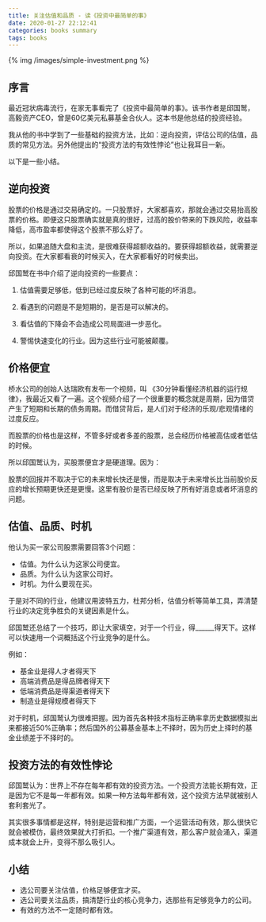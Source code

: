 ```yaml
---
title: 关注估值和品质 - 读《投资中最简单的事》
date: 2020-01-27 22:12:41
categories: books summary
tags: books
---
```


{% img /images/simple-investment.png %}

## 序言

最近冠状病毒流行，在家无事看完了《投资中最简单的事》。该书作者是邱国鹫，高毅资产CEO，曾是60亿美元私募基金合伙人。这本书是他总结的投资经验。

我从他的书中学到了一些基础的投资方法，比如：逆向投资，评估公司的估值，品质的常见方法。另外他提出的“投资方法的有效性悖论”也让我耳目一新。

以下是一些小结。

## 逆向投资

股票的价格是通过交易确定的。一只股票好，大家都喜欢，那就会通过交易抬高股票的价格。即便这只股票确实就是真的很好，过高的股价带来的下跌风险，收益率降低，高市盈率都使得这个股票不那么好了。

所以，如果追随大盘和主流，是很难获得超额收益的。要获得超额收益，就需要逆向投资。在大家都看衰的时候买入，在大家都看好的时候卖出。

邱国鹫在书中介绍了逆向投资的一些要点：

 1. 估值需要足够低，低到已经过度反映了各种可能的坏消息。

 2. 看遇到的问题是不是短期的，是否是可以解决的。

 3. 看估值的下降会不会造成公司局面进一步恶化。

 4. 警惕快速变化的行业。因为这些行业可能被颠覆。

## 价格便宜

桥水公司的创始人达瑞欧有发布一个视频，叫
《30分钟看懂经济机器的运行规律》，我最近又看了一遍。这个视频介绍了一个很重要的概念就是周期，因为借贷产生了短期和长期的债务周期。而借贷背后，是人们对于经济的乐观/悲观情绪的过度反应。

而股票的价格也是这样，不管多好或者多差的股票，总会经历价格被高估或者低估的时候。

所以邱国鹫认为，买股票便宜才是硬道理。因为：

股票的回报并不取决于它的未来增长快还是慢，而是取决于未来增长比当前股价反应的增长预期更快还是更慢。这里有股价是否已经反映了所有好消息或者坏消息的问题。

## 估值、品质、时机

他认为买一家公司股票需要回答3个问题：

 - 估值。为什么认为这家公司便宜。
 - 品质。为什么认为这家公司好。
 - 时机。为什么要现在买。

于是对不同的行业，他建议用波特五力，杜邦分析，估值分析等简单工具，弄清楚行业的决定竞争胜负的关键因素是什么。

邱国鹫还总结了一个技巧，即让大家填空，对于一个行业，得______得天下。这样可以快速用一个词概括这个行业竞争的是什么。

例如：
 - 基金业是得人才者得天下
 - 高端消费品是得品牌者得天下
 - 低端消费品是得渠道者得天下
 - 制造业是得规模者得天下

对于时机，邱国鹫认为很难把握。因为首先各种技术指标正确率拿历史数据模拟出来都接近50%正确率；然后国外的公募基金基本上不择时，因为历史上择时的基金业绩差于不择时的。

## 投资方法的有效性悖论

邱国鹫认为：世界上不存在每年都有效的投资方法。一个投资方法能长期有效，正是因为它不是每一年都有效。如果一种方法每年都有效，这个投资方法早就被别人套利套光了。

其实很多事情都是这样，特别是运营和推广方面，一个运营活动有效，那么很快它就会被模仿，最终效果就大打折扣。一个推广渠道有效，那么客户就会涌入，渠道成本就会上升，变得不那么吸引人。

## 小结

 * 选公司要关注估值，价格足够便宜才买。
 * 选公司要关注品质，搞清楚行业的核心竞争力，选那些有足够竞争力的公司。
 * 有效的方法不一定随时都有效。
